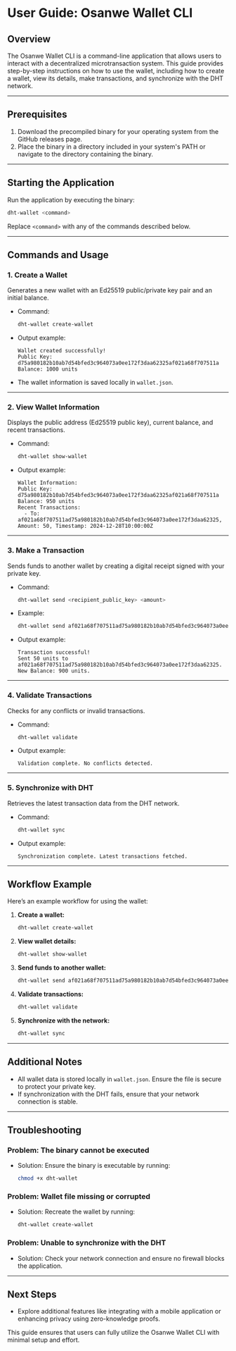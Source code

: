 
# User Guide: Osanwe Wallet CLI

## Overview
The Osanwe Wallet CLI is a command-line application that allows users to interact with a decentralized microtransaction system. This guide provides step-by-step instructions on how to use the wallet, including how to create a wallet, view its details, make transactions, and synchronize with the DHT network.

---

## Prerequisites
1. Download the precompiled binary for your operating system from the GitHub releases page.
2. Place the binary in a directory included in your system's PATH or navigate to the directory containing the binary.

---

## Starting the Application
Run the application by executing the binary:
```bash
dht-wallet <command>
```

Replace `<command>` with any of the commands described below.

---

## Commands and Usage

### 1. **Create a Wallet**
Generates a new wallet with an Ed25519 public/private key pair and an initial balance.

- Command:
  ```bash
  dht-wallet create-wallet
  ```
- Output example:
  ```
  Wallet created successfully!
  Public Key: d75a980182b10ab7d54bfed3c964073a0ee172f3daa62325af021a68f707511a
  Balance: 1000 units
  ```
- The wallet information is saved locally in `wallet.json`.

---

### 2. **View Wallet Information**
Displays the public address (Ed25519 public key), current balance, and recent transactions.

- Command:
  ```bash
  dht-wallet show-wallet
  ```
- Output example:
  ```
  Wallet Information:
  Public Key: d75a980182b10ab7d54bfed3c964073a0ee172f3daa62325af021a68f707511a
  Balance: 950 units
  Recent Transactions:
    - To: af021a68f707511ad75a980182b10ab7d54bfed3c964073a0ee172f3daa62325, Amount: 50, Timestamp: 2024-12-28T10:00:00Z
  ```

---

### 3. **Make a Transaction**
Sends funds to another wallet by creating a digital receipt signed with your private key.

- Command:
  ```bash
  dht-wallet send <recipient_public_key> <amount>
  ```
- Example:
  ```bash
  dht-wallet send af021a68f707511ad75a980182b10ab7d54bfed3c964073a0ee172f3daa62325 50
  ```
- Output example:
  ```
  Transaction successful!
  Sent 50 units to af021a68f707511ad75a980182b10ab7d54bfed3c964073a0ee172f3daa62325.
  New Balance: 900 units.
  ```

---

### 4. **Validate Transactions**
Checks for any conflicts or invalid transactions.

- Command:
  ```bash
  dht-wallet validate
  ```
- Output example:
  ```
  Validation complete. No conflicts detected.
  ```

---

### 5. **Synchronize with DHT**
Retrieves the latest transaction data from the DHT network.

- Command:
  ```bash
  dht-wallet sync
  ```
- Output example:
  ```
  Synchronization complete. Latest transactions fetched.
  ```

---

## Workflow Example
Here’s an example workflow for using the wallet:

1. **Create a wallet:**
   ```bash
   dht-wallet create-wallet
   ```

2. **View wallet details:**
   ```bash
   dht-wallet show-wallet
   ```

3. **Send funds to another wallet:**
   ```bash
   dht-wallet send af021a68f707511ad75a980182b10ab7d54bfed3c964073a0ee172f3daa62325 50
   ```

4. **Validate transactions:**
   ```bash
   dht-wallet validate
   ```

5. **Synchronize with the network:**
   ```bash
   dht-wallet sync
   ```

---

## Additional Notes
- All wallet data is stored locally in `wallet.json`. Ensure the file is secure to protect your private key.
- If synchronization with the DHT fails, ensure that your network connection is stable.

---

## Troubleshooting
### Problem: The binary cannot be executed
- Solution: Ensure the binary is executable by running:
  ```bash
  chmod +x dht-wallet
  ```

### Problem: Wallet file missing or corrupted
- Solution: Recreate the wallet by running:
  ```bash
  dht-wallet create-wallet
  ```

### Problem: Unable to synchronize with the DHT
- Solution: Check your network connection and ensure no firewall blocks the application.

---

## Next Steps
- Explore additional features like integrating with a mobile application or enhancing privacy using zero-knowledge proofs.

This guide ensures that users can fully utilize the Osanwe Wallet CLI with minimal setup and effort.
